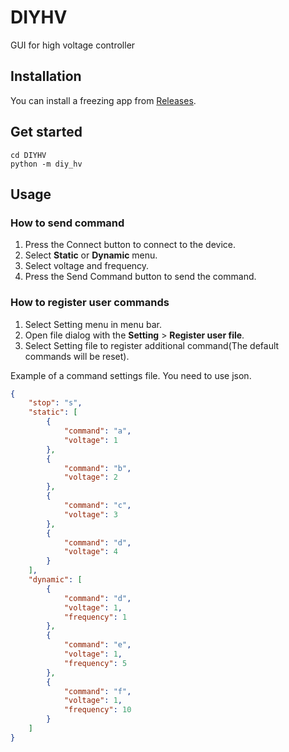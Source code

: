 # DIYHV

GUI for high voltage controller

## Installation

You can install a freezing app from [Releases](https://github.com/5yutan5/Lab_tools/releases).

## Get started

```terminal
cd DIYHV
python -m diy_hv
```

## Usage

### How to send command

1. Press the Connect button to connect to the device.
1. Select **Static** or **Dynamic** menu.
1. Select voltage and frequency.
1. Press the Send Command button to send the command.

### How to register user commands

1. Select Setting menu in menu bar.
1. Open file dialog with the **Setting** > **Register user file**.
1. Select Setting file to register additional command(The default commands will be reset).

Example of a command settings file. You need to use json.

```json
{
    "stop": "s",
    "static": [
        {
            "command": "a",
            "voltage": 1
        },
        {
            "command": "b",
            "voltage": 2
        },
        {
            "command": "c",
            "voltage": 3
        },
        {
            "command": "d",
            "voltage": 4
        }
    ],
    "dynamic": [
        {
            "command": "d",
            "voltage": 1,
            "frequency": 1
        },
        {
            "command": "e",
            "voltage": 1,
            "frequency": 5
        },
        {
            "command": "f",
            "voltage": 1,
            "frequency": 10
        }
    ]
}

```
